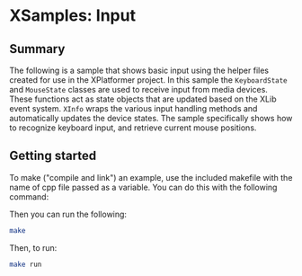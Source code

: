 # XSamples: Input

## Summary

The following is a sample that shows basic input using the helper files created for use in the XPlatformer project.  In this sample the `KeyboardState` and `MouseState` classes are used to receive input from media devices.  These functions act as state objects that are updated based on the XLib event system.  `XInfo` wraps the various input handling methods and automatically updates the device states.  The sample specifically shows how to recognize keyboard input, and retrieve current mouse positions.

## Getting started

To make ("compile and link") an example, use the included makefile with the name of cpp file passed as a variable. You can do this with the following command:

Then you can run the following:

```bash
make
```

Then, to run:

```bash
make run
```